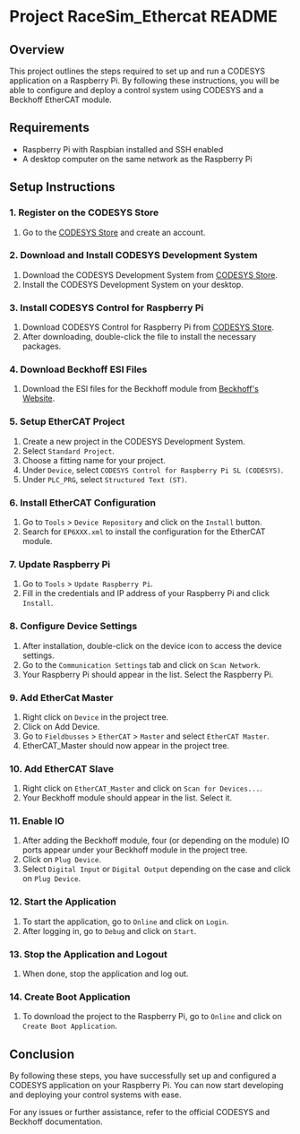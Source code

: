 # Project RaceSim_Ethercat README

## Overview
This project outlines the steps required to set up and run a CODESYS application on a Raspberry Pi. By following these instructions, you will be able to configure and deploy a control system using CODESYS and a Beckhoff EtherCAT module.

## Requirements
- Raspberry Pi with Raspbian installed and SSH enabled
- A desktop computer on the same network as the Raspberry Pi

## Setup Instructions

### 1. Register on the CODESYS Store
1. Go to the [CODESYS Store](https://store.codesys.com/en/) and create an account.

### 2. Download and Install CODESYS Development System
1. Download the CODESYS Development System from [CODESYS Store](https://store.codesys.com/en/).
2. Install the CODESYS Development System on your desktop.

### 3. Install CODESYS Control for Raspberry Pi
1. Download CODESYS Control for Raspberry Pi from [CODESYS Store](https://store.codesys.com/en/codesys-control-for-raspberry-pi-sl.html).
2. After downloading, double-click the file to install the necessary packages.

### 4. Download Beckhoff ESI Files
1. Download the ESI files for the Beckhoff module from [Beckhoff's Website](https://www.beckhoff.com/nl-nl/products/i-o/ethercat-box/epxxxx-industrial-housing/ep6xxx-communication/ep6224-0002.html?filter=%7B%22language%22%3A%5B%22English%22%5D%2C%22fileType%22%3A%5B%5D%2C%22media%22%3A%5B%5D%2C%22variants%22%3A%5B%5D%7D).

### 5. Setup EtherCAT Project
1. Create a new project in the CODESYS Development System.
2. Select `Standard Project`.
3. Choose a fitting name for your project.
4. Under `Device`, select `CODESYS Control for Raspberry Pi SL (CODESYS)`.
5. Under `PLC_PRG`, select `Structured Text (ST)`. 

### 6. Install EtherCAT Configuration
1. Go to `Tools` > `Device Repository` and click on the `Install` button.
2. Search for `EP6XXX.xml` to install the configuration for the EtherCAT module.

### 7. Update Raspberry Pi
1. Go to `Tools` > `Update Raspberry Pi`.
2. Fill in the credentials and IP address of your Raspberry Pi and click `Install`.

### 8. Configure Device Settings
1. After installation, double-click on the device icon to access the device settings.
2. Go to the `Communication Settings` tab and click on `Scan Network`.
3. Your Raspberry Pi should appear in the list. Select the Raspberry Pi.

### 9. Add EtherCat Master
1. Right click on `Device` in the project tree.
2. Click on Add Device.
3. Go to `Fieldbusses` > `EtherCAT` > `Master` and select `EtherCAT Master`.
4. EtherCAT_Master should now appear in the project tree.

### 10. Add EtherCAT Slave
1. Right click on `EtherCAT_Master` and click on `Scan for Devices...`. 
2. Your Beckhoff module should appear in the list. Select it.

### 11. Enable IO
1. After adding the Beckhoff module, four (or depending on the module) IO ports appear under your Beckhoff module in the project tree.
2. Click on `Plug Device`.
3. Select `Digital Input` or `Digital Output` depending on the case and click on `Plug Device`. 

### 12. Start the Application
1. To start the application, go to `Online` and click on `Login`.
2. After logging in, go to `Debug` and click on `Start`.

### 13. Stop the Application and Logout
1. When done, stop the application and log out.

### 14. Create Boot Application
1. To download the project to the Raspberry Pi, go to `Online` and click on `Create Boot Application`.

## Conclusion
By following these steps, you have successfully set up and configured a CODESYS application on your Raspberry Pi. You can now start developing and deploying your control systems with ease.

For any issues or further assistance, refer to the official CODESYS and Beckhoff documentation.
